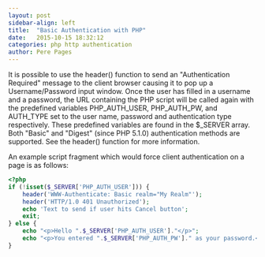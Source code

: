 ```yaml
---
layout: post
sidebar-align: left
title:  "Basic Authentication with PHP"
date:   2015-10-15 18:32:12
categories: php http authentication
author: Pere Pages
---
```


It is possible to use the header() function to send an "Authentication Required" message to the client browser causing it to pop up a Username/Password input window. Once the user has filled in a username and a password, the URL containing the PHP script will be called again with the predefined variables PHP_AUTH_USER, PHP_AUTH_PW, and AUTH_TYPE set to the user name, password and authentication type respectively. These predefined variables are found in the $_SERVER array. Both "Basic" and "Digest" (since PHP 5.1.0) authentication methods are supported. See the header() function for more information.

An example script fragment which would force client authentication on a page is as follows:

```php
<?php
if (!isset($_SERVER['PHP_AUTH_USER'])) {
    header('WWW-Authenticate: Basic realm="My Realm"');
    header('HTTP/1.0 401 Unauthorized');
    echo 'Text to send if user hits Cancel button';
    exit;
} else {
    echo "<p>Hello ".$_SERVER['PHP_AUTH_USER']."</p>";
    echo "<p>You entered ".$_SERVER['PHP_AUTH_PW']." as your password.</p>";
}
```



